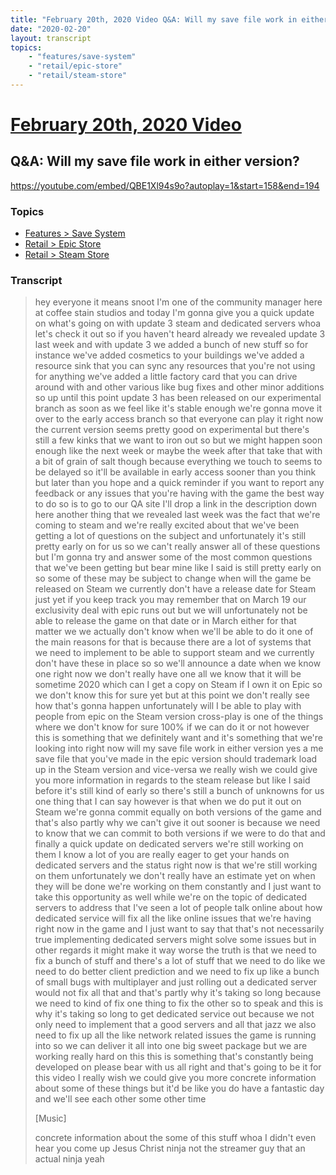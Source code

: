 ```yaml
---
title: "February 20th, 2020 Video Q&A: Will my save file work in either version?"
date: "2020-02-20"
layout: transcript
topics:
    - "features/save-system"
    - "retail/epic-store"
    - "retail/steam-store"
---
```

# [February 20th, 2020 Video](../2020-02-20.md)
## Q&A: Will my save file work in either version?
https://youtube.com/embed/QBE1Xl94s9o?autoplay=1&start=158&end=194

### Topics
* [Features > Save System](../topics/features/save-system.md)
* [Retail > Epic Store](../topics/retail/epic-store.md)
* [Retail > Steam Store](../topics/retail/steam-store.md)

### Transcript

> hey everyone it means snoot I'm one of the community manager here at coffee stain studios and today I'm gonna give you a quick update on what's going on with update 3 steam and dedicated servers whoa let's check it out so if you haven't heard already we revealed update 3 last week and with update 3 we added a bunch of new stuff so for instance we've added cosmetics to your buildings we've added a resource sink that you can sync any resources that you're not using for anything we've added a little factory card that you can drive around with and other various like bug fixes and other minor additions so up until this point update 3 has been released on our experimental branch as soon as we feel like it's stable enough we're gonna move it over to the early access branch so that everyone can play it right now the current version seems pretty good on experimental but there's still a few kinks that we want to iron out so but we might happen soon enough like the next week or maybe the week after that take that with a bit of grain of salt though because everything we touch to seems to be delayed so it'll be available in early access sooner than you think but later than you hope and a quick reminder if you want to report any feedback or any issues that you're having with the game the best way to do so is to go to our QA site I'll drop a link in the description down here another thing that we revealed last week was the fact that we're coming to steam and we're really excited about that we've been getting a lot of questions on the subject and unfortunately it's still pretty early on for us so we can't really answer all of these questions but I'm gonna try and answer some of the most common questions that we've been getting but bear mine like I said is still pretty early on so some of these may be subject to change when will the game be released on Steam we currently don't have a release date for Steam just yet if you keep track you may remember that on March 19 our exclusivity deal with epic runs out but we will unfortunately not be able to release the game on that date or in March either for that matter we we actually don't know when we'll be able to do it one of the main reasons for that is because there are a lot of systems that we need to implement to be able to support steam and we currently don't have these in place so so we'll announce a date when we know one right now we don't really have one all we know that it will be sometime 2020 which can I get a copy on Steam if I own it on Epic so we don't know this for sure yet but at this point we don't really see how that's gonna happen unfortunately will I be able to play with people from epic on the Steam version cross-play is one of the things where we don't know for sure 100% if we can do it or not however this is something that we definitely want and it's something that we're looking into right now will my save file work in either version yes a me save file that you've made in the epic version should trademark load up in the Steam version and vice-versa we really wish we could give you more information in regards to the steam release but like I said before it's still kind of early so there's still a bunch of unknowns for us one thing that I can say however is that when we do put it out on Steam we're gonna commit equally on both versions of the game and that's also partly why we can't give it out sooner is because we need to know that we can commit to both versions if we were to do that and finally a quick update on dedicated servers we're still working on them I know a lot of you are really eager to get your hands on dedicated servers and the status right now is that we're still working on them unfortunately we don't really have an estimate yet on when they will be done we're working on them constantly and I just want to take this opportunity as well while we're on the topic of dedicated servers to address that I've seen a lot of people talk online about how dedicated service will fix all the like online issues that we're having right now in the game and I just want to say that that's not necessarily true implementing dedicated servers might solve some issues but in other regards it might make it way worse the truth is that we need to fix a bunch of stuff and there's a lot of stuff that we need to do like we need to do better client prediction and we need to fix up like a bunch of small bugs with multiplayer and just rolling out a dedicated server would not fix all that and that's partly why it's taking so long because we need to kind of fix one thing to fix the other so to speak and this is why it's taking so long to get dedicated service out because we not only need to implement that a good servers and all that jazz we also need to fix up all the like network related issues the game is running into so we can deliver it all into one big sweet package but we are working really hard on this this is something that's constantly being developed on please bear with us all right and that's going to be it for this video I really wish we could give you more concrete information about some of these things but it'd be like you do have a fantastic day and we'll see each other some other time
>
> [Music]
>
> concrete information about the some of this stuff whoa I didn't even hear you come up Jesus Christ ninja not the streamer guy that an actual ninja yeah

